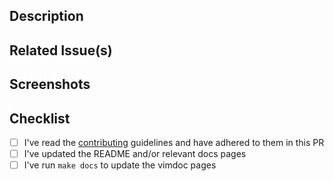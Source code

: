 ## Description

<!-- Describe the big picture of your changes to communicate to the maintainers why we should accept this pull request. -->

## Related Issue(s)

<!--
  If this PR fixes any issues, please link to the issue here.
  - Fixes #<issue_number>
-->

## Screenshots

<!-- Add screenshots of the changes if applicable. -->

## Checklist

- [ ] I've read the [contributing](https://github.com/olimorris/codecompanion.nvim/blob/main/CONTRIBUTING.md) guidelines and have adhered to them in this PR
- [ ] I've updated the README and/or relevant docs pages
- [ ] I've run `make docs` to update the vimdoc pages
